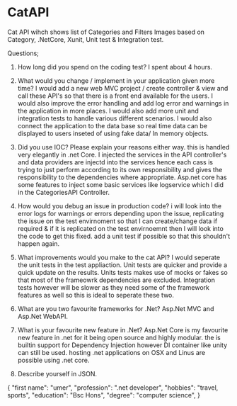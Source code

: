 # CatAPI
Cat API wihch shows list of Categories and Filters Images based on Category, .NetCore, Xunit, Unit test & Integration test.

Questions;
1. How long did you spend on the coding test?
I spent about 4 hours. 

2. What would you change / implement in your application given more time?
I would add a new web MVC project / create controller & view and call these API's so that there is a front end available for the users.
I would also improve the error handling and add log error and warnings in the application in more places.
I would also add more unit and integration tests to handle various different scenarios.
I would also connect the application to the data base so real time data can be displayed to users inseted of using fake data/ In memory objects.

3. Did you use IOC? Please explain your reasons either way.
this is handled very elegantly in .net Core.
I injected the services in the API controller's and data providers are injectd into the services hence each cass is trying to just perform 
according to its own responsibility and gives the responsibility to the dependencies where appropriate.
Asp.net core has some features to inject some basic services like logservice which I did in the CategoriesAPI Controller.

4. How would you debug an issue in production code?
i will look into the error logs for warnings or errors depending upon the issue,
replicating the issue on the test envirnoment so that I can create/change data if required 
& if it is replicated on the test envirnoemnt then I will look into the code to get this fixed.
add a unit test if possible so that this shouldn't happen again.

5. What improvements would you make to the cat API?
I would seperate the unit tests in the test appliaction. Unit tests are quicker and provide a quick update on the results. 
Units tests makes use of mocks or fakes so that most of the frameowrk dependencies are excluded. Integration tests however will be slower
as they need some of the framework features as well so this is ideal to seperate these two.

6. What are you two favourite frameworks for .Net?
Asp.Net MVC and Asp.Net WebAPI.

7. What is your favourite new feature in .Net?
Asp.Net Core is my favourite new feature in .net for it being open source and highly modular. the is builtin support for Dependency Injection
however DI container like unity can still be used. hosting .net applications on OSX and Linus are possible using .net core.

8. Describe yourself in JSON.

{
"first name": "umer",
"profession": ".net developer",
"hobbies": "travel, sports",
"education": "Bsc Hons",
"degree": "computer science",
}
